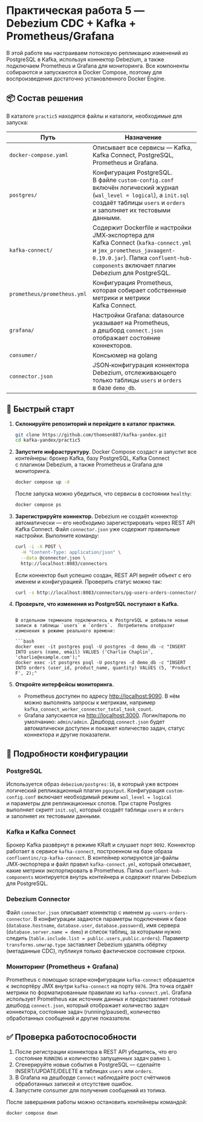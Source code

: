 # Практическая работа 5 — Debezium CDC + Kafka + Prometheus/Grafana

В этой работе мы настраиваем потоковую репликацию изменений из PostgreSQL в Kafka, используя коннектор Debezium, а также подключаем Prometheus и Grafana для мониторинга.  Все компоненты собираются и запускаются в Docker Compose, поэтому для воспроизведения достаточно установленного Docker Engine.

## 📦 Состав решения

В каталоге `practic5` находятся файлы и каталоги, необходимые для запуска:

| Путь | Назначение |
|---|---|
| `docker-compose.yaml` | Описывает все сервисы — Kafka, Kafka Connect, PostgreSQL, Prometheus и Grafana. |
| `postgres/` | Конфигурация PostgreSQL.  В файле `custom-config.conf` включён логический журнал (`wal_level = logical`), а `init.sql` создаёт таблицы `users` и `orders` и заполняет их тестовыми данными. |
| `kafka-connect/` | Содержит Dockerfile и настройки JMX‑экспортера для Kafka Connect (`kafka-connect.yml` и `jmx_prometheus_javaagent-0.19.0.jar`).  Папка `confluent-hub-components` включает плагин Debezium для PostgreSQL. |
| `prometheus/prometheus.yml` | Конфигурация Prometheus, которая собирает собственные метрики и метрики Kafka Connect. |
| `grafana/` | Настройки Grafana: datasource указывает на Prometheus, а дешборд `connect.json` отображает состояние коннекторов. |
| `consumer/` | Консьюмер на golang |
| `connector.json` | JSON‑конфигурация коннектора Debezium, отслеживающего только таблицы `users` и `orders` в базе `demo_db`. |


## 🚀 Быстрый старт

1. **Склонируйте репозиторий и перейдите в каталог практики.**

   ```bash
   git clone https://github.com/thomsen887/kafka‑yandex.git
   cd kafka‑yandex/practic5
   ```

2. **Запустите инфраструктуру.**
   Docker Compose создаст и запустит все контейнеры: брокер Kafka, базу PostgreSQL, Kafka Connect с плагином Debezium, а также Prometheus и Grafana для мониторинга.

   ```bash
   docker compose up -d
   ```

   После запуска можно убедиться, что сервисы в состоянии `healthy`:

   ```bash
   docker compose ps
   ```

3. **Зарегистрируйте коннектор.**
   Debezium не создаёт коннектор автоматически — его необходимо зарегистрировать через REST API Kafka Connect.  Файл `connector.json` уже содержит правильные настройки.  Выполните команду:

   ```bash
   curl -i -X POST \
     -H "Content-Type: application/json" \
     --data @connector.json \
     http://localhost:8083/connectors
   ```

   Если коннектор был успешно создан, REST API вернёт объект с его именем и конфигурацией.  Проверить статус можно так:

   ```bash
   curl -s http://localhost:8083/connectors/pg-users-orders-connector/status | jq
   ```

4. **Проверьте, что изменения из PostgreSQL поступают в Kafka.**  
   ```

   В отдельном терминале подключитесь к PostgreSQL и добавьте новые записи в таблицы `users` и `orders`.  Потребитель отобразит изменения в режиме реального времени:

   ```bash
   docker exec -it postgres psql -U postgres -d demo_db -c "INSERT INTO users (name, email) VALUES ('Charlie Chaplin', 'charlie@example.com');"
   docker exec -it postgres psql -U postgres -d demo_db -c "INSERT INTO orders (user_id, product_name, quantity) VALUES (5, 'Product F', 2);"
   ```

5. **Откройте интерфейсы мониторинга.**

   - Prometheus доступен по адресу <http://localhost:9090>.  В нём можно выполнять запросы к метрикам, например `kafka_connect_worker_connector_total_task_count`.
   - Grafana запускается на <http://localhost:3000>.  Логин/пароль по умолчанию: `admin/admin`.  Дешборд `connect.json` будет автоматически доступен и покажет количество задач, статус коннектора и другие показатели.


## 🧰 Подробности конфигурации

### PostgreSQL

Используется образ `debezium/postgres:16`, в который уже встроен логический репликационный плагин `pgoutput`.  Конфигурация `custom-config.conf` включает необходимый режим `wal_level = logical` и параметры для репликационных слотов.  При старте Postgres выполняет скрипт `init.sql`, который создаёт таблицы `users` и `orders` и заполняет их тестовыми данными.

### Kafka и Kafka Connect

Брокер Kafka развёрнут в режиме KRaft и слушает порт `9092`.  Коннектор работает в сервисе `kafka-connect`, построенном на базе образа `confluentinc/cp-kafka-connect`.  В контейнер копируются jar‑файлы JMX‑экспортера и файл правил `kafka-connect.yml`, который описывает, какие метрики экспортировать в Prometheus.  Папка `confluent-hub-components` монтируется внутрь контейнера и содержит плагин Debezium для PostgreSQL.

### Debezium Connector

Файл `connector.json` описывает коннектор с именем `pg-users-orders-connector`.  В конфигурации задаются параметры подключения к базе (`database.hostname`, `database.user`, `database.password`), имя сервера (`database.server.name = demo`) и список таблиц, за которыми нужно следить (`table.include.list = public.users,public.orders`).  Параметр `transforms.unwrap.type` заставляет Debezium удалять обёртку (метаданные CDC), публикуя только фактическое состояние строки.

### Мониторинг (Prometheus + Grafana)

Prometheus с помощью scrape‑конфигурации `kafka-connect` обращается к экспортёру JMX внутри `kafka-connect` на порту `9876`.  Эта точка отдаёт метрики по форматированным правилам из `kafka-connect.yml`.  Grafana использует Prometheus как источник данных и предоставляет готовый дешборд `connect.json`, который отображает количество задач коннектора, состояние задач (running/paused), количество обработанных сообщений и другие показатели.


## ✅ Проверка работоспособности

1. После регистрации коннектора в REST API убедитесь, что его состояние `RUNNING` и количество запущенных задач равно `1`.
2. Сгенерируйте новые события в PostgreSQL — сделайте INSERT/UPDATE/DELETE в таблицах `users` или `orders`. 
3. В Grafana на дешборде `Connect` наблюдайте рост счётчиков обработанных записей и отсутствие ошибок.
4. Запустите consumer для получения сообщений из топика. 

После завершения работы можно остановить контейнеры командой:

```bash
docker compose down
```